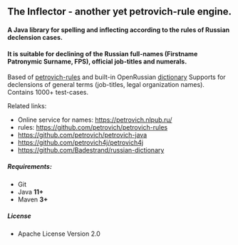 ## The Inflector - another yet petrovich-rule engine.

#### A Java library for spelling and inflecting according to the rules of Russian declension cases.

#### It is suitable for declining of the Russian full-names (Firstname Patronymic Surname, FPS), official job-titles and numerals.

Based of [petrovich-rules](https://github.com/petrovich) and built-in
OpenRussian [dictionary](https://github.com/Badestrand/russian-dictionary)
Supports for declensions of general terms (job-titles, legal organization names). Contains 1000+ test-cases.

Related links:

- Online service for names: https://petrovich.nlpub.ru/
- rules: https://github.com/petrovich/petrovich-rules
- https://github.com/petrovich/petrovich-java
- https://github.com/petrovich4j/petrovich4j
- https://github.com/Badestrand/russian-dictionary

##### Requirements:

- Git
- Java **11+**
- Maven **3+**

##### License

* Apache License Version 2.0